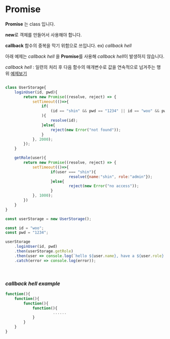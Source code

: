 # Promise

**Promise** 는 class 입니다.

**new**로 객체를 만들어서 사용해야 합니다.

**callback** 함수의 중복을 막기 위함으로 쓰입니다. ex) *callback hell*

아래 예제는 *callback hell* 을 **Promise**를 사용해 *callback hell*이 발생하지 않습니다.

*callback hell* : 일련의 처리 후 다음 함수의 매개변수로 값을 연속적으로 넘겨주는 행위 [예제보기](#callback-hell-example)

```javascript

class UserStorage{
    loginUser(id, pwd){
        return new Promise((resolve, reject) => {
            setTimeout(()=>{
                if(
                    (id == "shin" && pwd == "1234" || id == "woo" && pwd == "1234")
                ){
                    resolve(id);
                }else{
                    reject(new Error("not found"));   
                }
            }, 2000);
        });
    }

    getRole(user){
        return new Promise((resolve, reject) => {
            setTimeout(()=>{
                    if(user === "shin"){
                            resolve({name:"shin", role:"admin"});
                    }else{
                            reject(new Error("no access"));
                    }
            }, 1000);
        })
    }
}

const userStorage = new UserStorage();

const id = "woo";
const pwd = "1234";

userStorage
    .loginUser(id, pwd)
    .then(userStorage.getRole)
    .then(user => console.log(`hello ${user.name}, have a ${user.role} role`))
    .catch(error => console.log(error));


```
<br>

### *callback hell example*


```javascript
function(){
    function(){
        function(){
            function(){
                     ......
            }
        }
    }
}
```
